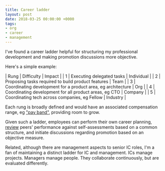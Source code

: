 ```yaml
---
title: Career ladder
layout: post
date: 2018-03-25 00:00:00 +0000
tags:
- org
- career
- management
---
```

I've found a career ladder helpful for structuring my professional development and making promotion discussions more objective.

Here's a simple example:

| Rung | Difficulty | Impact |
| 1 | Executing delegated tasks | Individual |
| 2 | Proposing tasks required to build product features | Team |
| 3 | Coordinating development for a product area, eg architecture | Org |
| 4 | Coordinating development for all product areas, eg CTO | Company |
| 5 | Coordinating tech across companies, eg Fellow | Industry |

Each rung is broadly defined and would have an associated compensation range, eg ["pay band"](https://en.wikipedia.org/wiki/Pay_bands), providing room to grow.

Given such a ladder, employees can perform their own career planning, [review](performance-review) peers' performance against self-assessments based on a common structure, and initiate discussions regarding promotion based on an objective measure.

Related, although there are management aspects to senior IC roles, I'm a fan of maintaining a distinct ladder for IC and management. ICs manage projects. Managers manage people. They collaborate continuously, but are evaluated differently.